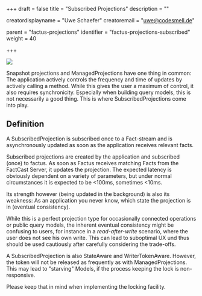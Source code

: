 +++
draft = false
title = "Subscribed Projections"
description = ""


creatordisplayname = "Uwe Schaefer"
creatoremail = "uwe@codesmell.de"


parent = "factus-projections"
identifier = "factus-projections-subscribed"
weight = 40

+++

![](../ph_s.png)

Snapshot projections and ManagedProjections have one thing in common:
The application actively controls the frequency and time of updates by actively calling a method. While this gives the 
user a maximum of control, it also requires synchronicity. Especially when building query models, this is not
necessarily a good thing. This is where SubscribedProjections come into play.

## Definition

A SubscribedProjection is subscribed once to a Fact-stream and is asynchronously updated as soon as the application
receives relevant facts.

Subscribed projections are created by the application and subscribed (once) to factus. As soon as Factus receives 
matching Facts from the FactCast Server, it updates the projection. The expected latency is obviously dependent on a
variety of parameters, but under normal circumstances it is expected to be <100ms, sometimes <10ms.

Its strength however (being updated in the background) is also its weakness: As an application you never know, 
which state the projection is in (eventual consistency).

While this is a perfect projection type for occasionally connected operations or public query models, the inherent 
eventual consistency might be confusing to users, for instance in a *read-after-write* scenario, where the user
does not see his own write. This can lead to suboptimal UX und thus should be used cautiously after carefully 
considering the trade-offs.

A SubscribedProjection is also StateAware and WriterTokenAware. However, the token will not be released as frequently
as with ManagedProjections. This may lead to "starving" Models, if the process keeping the lock is non-responsive.

Please keep that in mind when implementing the locking facility.
  
  
